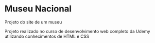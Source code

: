 # Museu Nacional
 Projeto do site de um museu

Projeto realizado no curso de desenvolvimento web completo da Udemy utilizando conhecimentos de HTML e CSS
